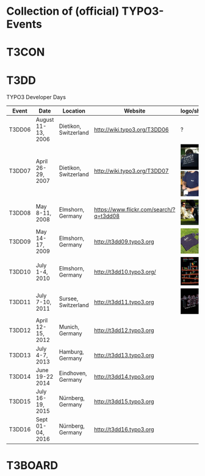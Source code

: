 # Collection of (official) TYPO3-Events

# T3CON


# T3DD

TYPO3 Developer Days

Event  | Date               | Location               | Website                      | logo/shirt
-------|--------------------|------------------------|------------------------------|------------
T3DD06 | August 11-13, 2006 | Dietikon, Switzerland  | http://wiki.typo3.org/T3DD06 | ?
T3DD07 | April 26-29, 2007  | Dietikon, Switzerland  | http://wiki.typo3.org/T3DD07 | ![buzz.typo3.org](images/t3dd/t3dd07_shirt_back.jpg) [![buzz.typo3.org](images/t3dd/t3dd07_shirt_front.jpg)](https://www.flickr.com/photos/oli4d/478160398/in/album-72157600159226476/)
T3DD08 | May 8-11, 2008     | Elmshorn, Germany      | https://www.flickr.com/search/?q=t3dd08 | [![image](images/t3dd/t3dd08_shirt_back.jpg)](https://www.flickr.com/photos/rionakuthe/2491890337/in/photolist-4MUgvv-4MUepe-4MUdUt-4MU8BZ-4MYjw7-4MYiWy-4MYhNL-4MYhds-4MYgG7-4MU4Ji-4MYcQA-4MTZWV-4MTZjK-4MYb8h-bMWEgr-4QjLy7-4MD8wp-4MD7K6-4MHjnY-4MD9i6-4MHknS-4MD94p-4MD8VX-4MD8MB-4MD8Dg-4MD8pi-4MD81B-4MD7Ta-4MD7Av-4MD7t2-4MHiBu-4NgP4C-4NgP2h-4NgNYJ-4NcAYv-4NcAVH-4NcALp-4NgNw9-4NcABi-4NcAzH-4NcAwz-4NgNj9-4NgNcL-4NcAgx-4NcAbv-4NgMWw-4NgMRu-4NczWg-4NgMEh-4MD8gx)
T3DD09 | May 14-17, 2009     | Elmshorn, Germany      | http://t3dd09.typo3.org | [![image](images/t3dd/t3dd09_shirt_front.jpg)](https://www.flickr.com/photos/rionakuthe/3542165574/in/photolist-6ooSfV-6ooScp-6ooS84-6ot42w-6ot3VL-6ooRS8-6ooRNg-6ot3rJ-6ooRip-6ooReK-6ot34U-6ooQYH-6ooQRi-6ot2PG-6ot2zL-6ooQta-6ooQmH-6o7vrC-6ooQin-6oo6FV-6oshVN-6oZfb1-6p1wqf-6rq6rn-6o7xQC-6o3neK-6o3n22-6o3mUz-6o7x89-6o7wLq-6o3mbM-6o7wtU-6o3kU6-6o3kK8-6o7w17-6o7vPs-6o3keM-6oZgcs-6oZg7o-6oZg1S-6oV7YB-6oV7Vi-6oZfPA-6oZfKh-6oZfC7-6oV7xK-6oV7rx-6oV7ni-6oV7ge-6xTAnN)
T3DD10 | July 1-4, 2010      | Elmshorn, Germany      | http://t3dd10.typo3.org/ | [![image](images/t3dd/t3dd10_shirt_front.jpg)](https://www.work.de)
T3DD11 | July 7-10, 2011     | Sursee, Switzerland    | http://t3dd11.typo3.org | ![image](images/t3dd/t3dd11_shirt_front.jpg) |
T3DD12 | April 12-15, 2012   | Munich, Germany        | http://t3dd12.typo3.org | |
T3DD13 | July 4-7, 2013      | Hamburg, Germany       | http://t3dd13.typo3.org | |
T3DD14 | June 19-22 2014     | Eindhoven, Germany     | http://t3dd14.typo3.org | |
T3DD15 | July 16-19, 2015    | Nürnberg, Germany      | http://t3dd15.typo3.org | |
T3DD16 | Sept 01-04, 2016    | Nürnberg, Germany      | http://t3dd16.typo3.org | |


# T3BOARD
